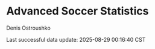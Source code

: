 # Advanced Soccer Statistics
Denis Ostroushko

<!-- gfm -->

Last successful data update: 2025-08-29 00:16:40 CST
